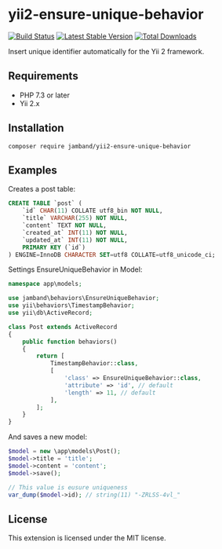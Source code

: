 # yii2-ensure-unique-behavior

[![Build Status](https://github.com/jamband/yii2-ensure-unique-behavior/workflows/tests/badge.svg)](https://github.com/jamband/yii2-ensure-unique-behavior/actions?workflow=tests) [![Latest Stable Version](https://img.shields.io/packagist/v/jamband/yii2-ensure-unique-behavior)](https://packagist.org/packages/jamband/yii2-ensure-unique-behavior) [![Total Downloads](https://img.shields.io/packagist/dt/jamband/yii2-ensure-unique-behavior)](https://packagist.org/packages/jamband/yii2-ensure-unique-behavior)

Insert unique identifier automatically for the Yii 2 framework.

## Requirements

* PHP 7.3 or later
* Yii 2.x

## Installation

```
composer require jamband/yii2-ensure-unique-behavior
```

## Examples

Creates a post table:

```sql
CREATE TABLE `post` (
    `id` CHAR(11) COLLATE utf8_bin NOT NULL,
    `title` VARCHAR(255) NOT NULL,
    `content` TEXT NOT NULL,
    `created_at` INT(11) NOT NULL,
    `updated_at` INT(11) NOT NULL,
    PRIMARY KEY (`id`)
) ENGINE=InnoDB CHARACTER SET=utf8 COLLATE=utf8_unicode_ci;
```

Settings EnsureUniqueBehavior in Model:

```php
namespace app\models;

use jamband\behaviors\EnsureUniqueBehavior;
use yii\behaviors\TimestampBehavior;
use yii\db\ActiveRecord;

class Post extends ActiveRecord
{
    public function behaviors()
    {
        return [
            TimestampBehavior::class,
            [
                'class' => EnsureUniqueBehavior::class,
                'attribute' => 'id', // default
                'length' => 11, // default
            ],
        ];
    }
}
```

And saves a new model:

```php
$model = new \app\models\Post();
$model->title = 'title';
$model->content = 'content';
$model->save();

// This value is eusure uniqueness
var_dump($model->id); // string(11) "-ZRLSS-4vl_"
```

## License

This extension is licensed under the MIT license.

